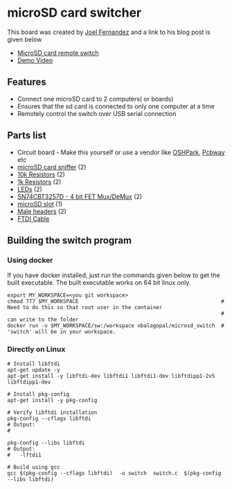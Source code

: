 # microSD card switcher
This board was created by [Joel Fernandez](http://www.linuxinternals.org/joel/) and a link to his blog post is given below
- [MicroSD card remote switch](http://www.linuxinternals.org/blog/2014/06/04/a-microsd-card-remote-switcher/)
- [Demo Video](https://youtu.be/StpIihVQ7oM)

## Features
- Connect one microSD card to 2 computers( or boards)
- Ensures that the sd card is connected to only one computer at a time
- Remotely control the switch over USB serial connection

## Parts list
- Circuit board - Make this yourself or use a vendor like [OSHPark](https://oshpark.com/), [Pcbway](http://www.pcbway.com/) etc
- [microSD card sniffer](https://www.sparkfun.com/products/9419) (2)
- [10k Resistors](https://www.sparkfun.com/products/11508) (2)
- [1k Resistors](https://www.sparkfun.com/products/13760) (2)
- [LEDs](https://www.sparkfun.com/products/12062) (2)
- [SN74CBT3257D - 4 bit FET Mux/DeMux](http://www.mouser.com/ProductDetail/Texas-Instruments/SN74CBT3257D) (2)
- [microSD slot](https://www.sparkfun.com/products/127) (1)
- [Male headers](https://www.sparkfun.com/products/116) (2)
- [FTDI Cable](https://www.sparkfun.com/products/9717)

## Building the switch program
### Using docker
If you have docker installed, just run the commands given below to get the built executable. The built executable works on 64 bit linux only.
    
    export MY_WORKSPACE=<you git workspace>
    chmod 777 $MY_WORKSPACE                                              # Need to do this so that root user in the container 
                                                                         # can write to the folder
    docker run -v $MY_WORKSPACE/sw:/workspace nbalagopal/microsd_switch  # 'switch' will be in your workspace.

### Directly on Linux
    # Install libftdi
    apt-get update -y
    apt-get install -y libftdi-dev libftdi1 libftdi1-dev libftdipp1-2v5 libftdipp1-dev
    
    # Install pkg-config
    apt-get install -y pkg-config
    
    # Verify libftdi installation
    pkg-config --cflags libftdi
    # Output:
    #  
    
    pkg-config --libs libftdi
    # Output: 
    #   -lftdi1
    
    # Build using gcc
    gcc $(pkg-config --cflags libftdi)  -o switch  switch.c  $(pkg-config --libs libftdi)

